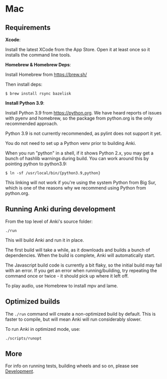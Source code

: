 # Mac

## Requirements

**Xcode**:

Install the latest XCode from the App Store. Open it at least once
so it installs the command line tools.

**Homebrew & Homebrew Deps**:

Install Homebrew from <https://brew.sh/>

Then install deps:

```
$ brew install rsync bazelisk
```

**Install Python 3.9**:

Install Python 3.9 from <https://python.org>. We have heard reports
of issues with pyenv and homebrew, so the package from python.org is
the only recommended approach.

Python 3.9 is not currently recommended, as pylint does not support it yet.

You do not need to set up a Python venv prior to building Anki.

When you run "python" in a shell, if it shows Python 2.x, you may get a
bunch of hashlib warnings during build. You can work around this by
pointing python to python3.9:

```
$ ln -sf /usr/local/bin/{python3.9,python}
```

This linking will not work if you're using the system Python from Big Sur,
which is one of the reasons why we recommend using Python from python.org.

## Running Anki during development

From the top level of Anki's source folder:

```
./run
```

This will build Anki and run it in place.

The first build will take a while, as it downloads and builds a bunch of
dependencies. When the build is complete, Anki will automatically start.

The Javascript build code is currently a bit flaky, so the initial
build may fail with an error. If you get an error when running/building,
try repeating the command once or twice - it should pick up where it left off.

To play audio, use Homebrew to install mpv and lame.

## Optimized builds

The `./run` command will create a non-optimized build by default. This is faster
to compile, but will mean Anki will run considerably slower.

To run Anki in optimized mode, use:

```
./scripts/runopt
```

## More

For info on running tests, building wheels and so on, please see [Development](./development.md).
